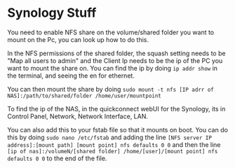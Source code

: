 # Synology Stuff

You need to enable NFS share on the volume/shared folder you want to mount on the Pc, you can look up how to do this. 

In the NFS permissions of the shared folder, the squash setting needs to be "Map all users to admin" and the Client Ip needs to be the ip of the PC you want to mount the share on. You can find the ip by doing `ip addr show` in the terminal, and seeing the en for ethernet.

You can then mount the share by doing `sudo mount -t nfs [IP adrr of NAS]:/path/to/shared/folder /home/user/mountpoint`

To find the ip of the NAS, in the quickconnect webUI for the Synology, its in Control Panel, Network, Network Interface, LAN. 

You can also add this to your fstab file so that it mounts on boot. You can do this by doing `sudo nano /etc/fstab` and adding the line `[NFS server IP address]:[mount path] [mount point] nfs defaults 0 0` and then the line `[ip of nas]:/volumeN/[shared folder] /home/[user]/[mount point] nfs defaults 0 0` to the end of the file.


